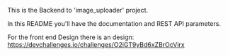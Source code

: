 This is the Backend to 'image_uploader' project.

In this README you'll have the documentation and REST API parameters.

For the front end Design there is an design:
https://devchallenges.io/challenges/O2iGT9yBd6xZBrOcVirx
